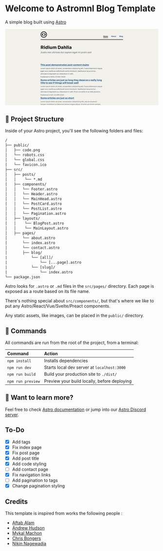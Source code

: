 # Welcome to Astromnl Blog Template

A simple blog built using [Astro](https://astro.build)

![screenshot](astromnl.png)

## 🚀 Project Structure

Inside of your Astro project, you'll see the following folders and files:

```
/
├── public/
│   ├── code.png
│   └── robots.css
│   └── global.css
│   └── favicon.ico
├── src/
│   ├── posts/
│   │    └── *.md
│   ├── components/
│   │   └── Footer.astro
│   │   └── Header.astro
│   │   └── MainHead.astro
│   │   └── PostCard.astro
│   │   └── PostList.astro
│   │   └── Pagination.astro
│   ├── layouts/
│   │    └── BlogPost.astro
│   │    └── MainLayout.astro
│   ├── pages/
│       └── about.astro
│       └── index.astro
│       └── contact.astro
│       ├── blog/
|           └── [all]/
|               └── [...page].astro
|           └── [slug]/
|               └── index.astro
└── package.json
```

Astro looks for `.astro` or `.md` files in the `src/pages/` directory. Each page is exposed as a route based on its file name.

There's nothing special about `src/components/`, but that's where we like to put any Astro/React/Vue/Svelte/Preact components.

Any static assets, like images, can be placed in the `public/` directory.

## 🧞 Commands

All commands are run from the root of the project, from a terminal:

| Command           | Action                                       |
| :---------------- | :------------------------------------------- |
| `npm install`     | Installs dependencies                        |
| `npm run dev`     | Starts local dev server at `localhost:3000`  |
| `npm run build`   | Build your production site to `./dist/`      |
| `npm run preview` | Preview your build locally, before deploying |

## 👀 Want to learn more?

Feel free to check [Astro documentation](https://github.com/snowpackjs/astro) or jump into our [Astro Discord server](https://astro.build/chat).

## To-Do

- [x] Add tags
- [x] Fix index page
- [x] Fix post page
- [x] Add post title
- [x] Add code styling
- [ ] Add contact page
- [x] Fix navigation links
- [ ] Add pagination to tags
- [x] Change pagination styling

## Credits

This template is inspired from works the following people :

- [Aftab Alam](https://github.com/one-aalam/astro-ink)
- [Andrew Hudson](https://github.com/bigandy/astro-blog)
- [Mykal Machon](https://github.com/MykalMachon/Mykal.Codes)
- [Chris Bongers](https://github.com/rebelchris/astro-recipe-website)
- [Nikin Nagewadia](https://github.com/nnagewad/static-personal-site)
